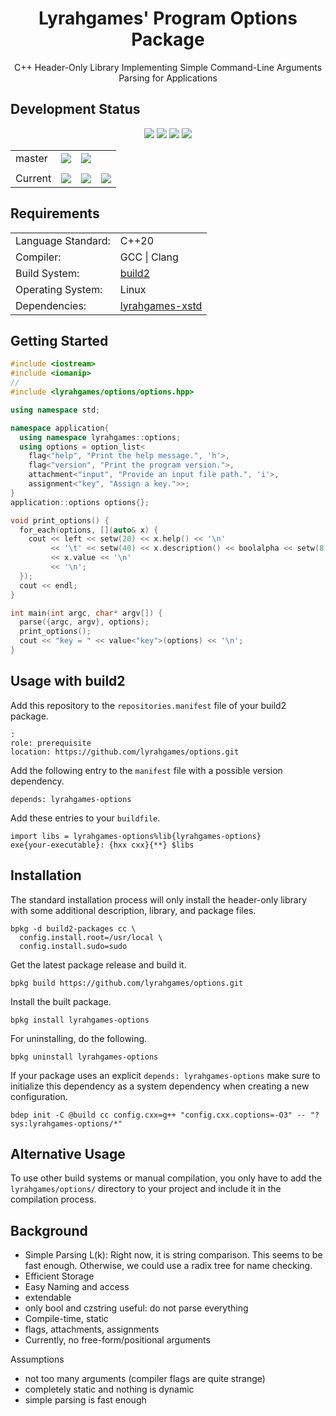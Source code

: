<h1 align="center">
    Lyrahgames' Program Options Package
</h1>

<p align="center">
    C++ Header-Only Library Implementing Simple Command-Line Arguments Parsing for Applications
</p>

## Development Status

<p align="center">
    <img src="https://img.shields.io/github/languages/top/lyrahgames/options.svg?style=for-the-badge">
    <img src="https://img.shields.io/github/languages/code-size/lyrahgames/options.svg?style=for-the-badge">
    <img src="https://img.shields.io/github/repo-size/lyrahgames/options.svg?style=for-the-badge">
    <a href="COPYING.md">
        <img src="https://img.shields.io/github/license/lyrahgames/options.svg?style=for-the-badge&color=blue">
    </a>
</p>

<b>
<table align="center">
    <tr>
        <td>
            master
        </td>
        <td>
            <a href="https://github.com/lyrahgames/options">
                <img src="https://img.shields.io/github/last-commit/lyrahgames/options/master.svg?logo=github&logoColor=white">
            </a>
        </td>    
        <!-- <td>
            <a href="https://circleci.com/gh/lyrahgames/options/tree/master"><img src="https://circleci.com/gh/lyrahgames/options/tree/master.svg?style=svg"></a>
        </td> -->
        <!-- <td>
            <a href="https://codecov.io/gh/lyrahgames/options">
              <img src="https://codecov.io/gh/lyrahgames/options/branch/master/graph/badge.svg" />
            </a>
        </td> -->
        <td>
            <a href="https://ci.stage.build2.org/?builds=lyrahgames-options&pv=&tc=*&cf=&mn=&tg=&rs=*">
                <img src="https://img.shields.io/badge/b|2 ci.stage.build2.org-Click here!-blue">
            </a>
        </td>
    </tr>
    <!-- <tr>
        <td>
            develop
        </td>
        <td>
            <a href="https://github.com/lyrahgames/options/tree/develop">
                <img src="https://img.shields.io/github/last-commit/lyrahgames/options/develop.svg?logo=github&logoColor=white">
            </a>
        </td>    
        <td>
            <a href="https://circleci.com/gh/lyrahgames/options/tree/develop"><img src="https://circleci.com/gh/lyrahgames/options/tree/develop.svg?style=svg"></a>
        </td>
        <td>
            <a href="https://codecov.io/gh/lyrahgames/options">
              <img src="https://codecov.io/gh/lyrahgames/options/branch/develop/graph/badge.svg" />
            </a>
        </td>
    </tr> -->
    <tr>
        <td>
        </td>
    </tr>
    <tr>
        <td>
            Current
        </td>
        <td>
            <a href="https://github.com/lyrahgames/options">
                <img src="https://img.shields.io/github/commit-activity/y/lyrahgames/options.svg?logo=github&logoColor=white">
            </a>
        </td>
        <!-- <td>
            <img src="https://img.shields.io/github/release/lyrahgames/options.svg?logo=github&logoColor=white">
        </td>
        <td>
            <img src="https://img.shields.io/github/release-pre/lyrahgames/options.svg?label=pre-release&logo=github&logoColor=white">
        </td> -->
        <td>
            <img src="https://img.shields.io/github/tag/lyrahgames/options.svg?logo=github&logoColor=white">
        </td>
        <td>
            <img src="https://img.shields.io/github/tag-date/lyrahgames/options.svg?label=latest%20tag&logo=github&logoColor=white">
        </td>
        <!-- <td>
            <a href="https://queue.cppget.org/options">
                <img src="https://img.shields.io/website/https/queue.cppget.org/options.svg?down_message=empty&down_color=blue&label=b|2%20queue.cppget.org&up_color=orange&up_message=running">
            </a>
        </td> -->
    </tr>
</table>
</b>

## Requirements
<b>
<table>
    <tr>
        <td>Language Standard:</td>
        <td>C++20</td>
    </tr>
    <tr>
        <td>Compiler:</td>
        <td>
            GCC | Clang
        </td>
    </tr>
    <tr>
        <td>Build System:</td>
        <td>
            <a href="https://build2.org/">build2</a>
        </td>
    </tr>
    <tr>
        <td>Operating System:</td>
        <td>
            Linux
        </td>
    </tr>
    <tr>
        <td>Dependencies:</td>
        <td>
            <a href="http://github.com/lyrahgames/xstd">
                lyrahgames-xstd
            </a>
        </td>
    </tr>
</table>
</b>

## Getting Started

```c++
#include <iostream>
#include <iomanip>
//
#include <lyrahgames/options/options.hpp>

using namespace std;

namespace application{
  using namespace lyrahgames::options;
  using options = option_list<
    flag<"help", "Print the help message.", 'h'>,
    flag<"version", "Print the program version.">,
    attachment<"input", "Provide an input file path.", 'i'>,
    assignment<"key", "Assign a key.">>;
}
application::options options{};

void print_options() {
  for_each(options, [](auto& x) {
    cout << left << setw(20) << x.help() << '\n'
         << '\t' << setw(40) << x.description() << boolalpha << setw(8)
         << x.value << '\n'
         << '\n';
  });
  cout << endl;
}

int main(int argc, char* argv[]) {
  parse({argc, argv}, options);
  print_options();
  cout << "key = " << value<"key">(options) << '\n';
}
```

## Usage with build2
Add this repository to the `repositories.manifest` file of your build2 package.

    :
    role: prerequisite
    location: https://github.com/lyrahgames/options.git

Add the following entry to the `manifest` file with a possible version dependency.

    depends: lyrahgames-options

Add these entries to your `buildfile`.

    import libs = lyrahgames-options%lib{lyrahgames-options}
    exe{your-executable}: {hxx cxx}{**} $libs


## Installation
The standard installation process will only install the header-only library with some additional description, library, and package files.

    bpkg -d build2-packages cc \
      config.install.root=/usr/local \
      config.install.sudo=sudo

Get the latest package release and build it.

    bpkg build https://github.com/lyrahgames/options.git

Install the built package.

    bpkg install lyrahgames-options

For uninstalling, do the following.

    bpkg uninstall lyrahgames-options

If your package uses an explicit `depends: lyrahgames-options` make sure to initialize this dependency as a system dependency when creating a new configuration.

    bdep init -C @build cc config.cxx=g++ "config.cxx.coptions=-O3" -- "?sys:lyrahgames-options/*"

## Alternative Usage
To use other build systems or manual compilation, you only have to add the `lyrahgames/options/` directory to your project and include it in the compilation process.

## Background
- Simple Parsing L(k): Right now, it is string comparison. This seems to be fast enough. Otherwise, we could use a radix tree for name checking.
- Efficient Storage
- Easy Naming and access
- extendable
- only bool and czstring useful: do not parse everything
- Compile-time, static
- flags, attachments, assignments
- Currently, no free-form/positional arguments

Assumptions
- not too many arguments (compiler flags are quite strange)
- completely static and nothing is dynamic
- simple parsing is fast enough
